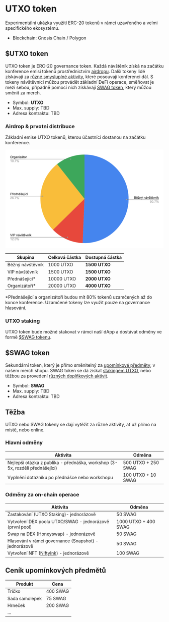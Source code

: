 # UTXO token

Experimentální ukázka využití ERC-20 tokenů v rámci uzavřeného a velmi specifického ekosystému.

* Blockchain: Gnosis Chain / Polygon

## $UTXO token

UTXO token je ERC-20 governance token. Každá návštěník získá na začátku konference emisi tokenů prostřednictvím [airdropu](utxo-token.md#airdrop). Další tokeny lidé získávají  za [různé smysluplné aktivity](utxo-token.md#hlavni-odmeny), které posouvají konferenci dál. S tokeny návštěvníci můžou provádět základní DeFi operace, směňovat je mezi sebou, případně pomocí nich získávají [SWAG token](utxo-token.md#usdswag-token), který můžou směnit za merch.

* Symbol: **UTXO**
* Max. supply: TBD
* Adresa kontraktu: TBD

### Airdrop & prvotní distribuce&#x20;

Základní emise UTXO tokenů, kterou účastníci dostanou na začátku konference.

![Ukázkové rozložení distribuce UTXO](<../.gitbook/assets/navrh-distribuce-utxo (1).png>)

| Skupina          | Celková částka | Dostupná částka |
| ---------------- | -------------- | --------------- |
| Běžný návštěvník | 1000 UTXO      | **1500 UTXO**   |
| VIP návštěvník   | 1500 UTXO      | **1500 UTXO**   |
| Přednášející\*   | 10000 UTXO     | **2000 UTXO**   |
| Organizátoři\*   | 20000 UTXO     | **4000 UTXO**   |

\*Přednášející a organizátoři budou mít 80% tokenů uzamčených až do konce konference. Uzamčené tokeny lze využít pouze na governance hlasování.

### UTXO staking

UTXO token bude možné stakovat v rámci naší dApp a dostávat odměny ve formě [$SWAG tokenu](utxo-token.md#usdswag-token).

## $SWAG token

Sekundární token, který je přímo směnitelný za [upomínkové předměty](utxo-token.md#cenik-upominkovych-predmetu), v našem merch shopu. SWAG token se dá získat [stakingem UTXO](utxo-token.md#utxo-staking), nebo těžbou za provedení [různých doplňkových aktivit](utxo-token.md#hlavni-odmeny).

* Symbol: **SWAG**
* Max. supply: TBD
* Adresa kontraktu: TBD

## Těžba

UTXO nebo SWAG tokeny se dají vytěžit za různé aktivity, ať už přímo na místě, nebo online.

### Hlavní odměny

| Aktivita                                                                      | Odměna              |
| ----------------------------------------------------------------------------- | ------------------- |
| Nejlepší otázka z publika - přednáška, workshop (3-5x, rozdělí přednášející)  | 500 UTXO + 250 SWAG |
| Vyplnění dotazníku po přednášce nebo workshopu                                | 100 UTXO + 10 SWAG  |

### Odměny za on-chain operace

| Aktivita                                                    | Odměna               |
| ----------------------------------------------------------- | -------------------- |
| Zastakování (UTXO Staking)- jednorázově                     | 50 SWAG              |
| Vytvoření DEX poolu UTXO/SWAG - jednorázově (první pool)    | 1000 UTXO + 400 SWAG |
| Swap na DEX (Honeyswap) - jednorázově                       | 50 SWAG              |
| Hlasování v rámci governance (Snapshot) - jednorázově       | 50 SWAG              |
| Vytvoření NFT ([NiftyInk](https://nifty.ink)) - jednorázově | 100 SWAG             |

## Ceník upomínkových předmětů

| Produkt        | Cena     |
| -------------- | -------- |
| Tričko         | 400 SWAG |
| Sada samolepek | 75 SWAG  |
| Hrneček        | 200 SWAG |
| ...            |          |

##
